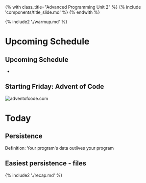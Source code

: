 {% with class_title="Advanced Programming Unit 2" %}
{% include 'components/title_slide.md' %}
{% endwith %}

{% include2 './warmup.md' %}


# Upcoming Schedule


## Upcoming Schedule
* 

## Starting Friday: Advent of Code
![adventofcode.com](../../images/advent_of_code.png)


# Today

## Persistence
Definition: Your program's data outlives your program

## Easiest persistence - files



{% include2 './recap.md' %}

